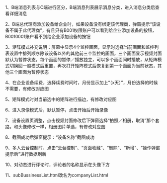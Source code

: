 1、B端消息列表与C端进行区分，B端消息列表展示消息分类，进入消息分类后查看详细消息

2、B端总代理商添加设备给企业时，如果设备没有绑定该代理商，弹窗提示“该设备不属于此代理商”，有且只有B001权限账户可以看到给企业添加设备的按钮，B0010001账户看不到给企业添加设备的按钮

3、矩阵模式补充说明：屏幕中显示4个监控画面，显示时选择当前画面和监控列表设置中排列顺序除该设备以外的其他前三个监控的画面，三个画面显示视频封面默认为暂停状态，每个画面的暂停／播放独立，可以多个画面同时播放，从矩阵模式切换回一般模式后重置，再次打开矩阵模式后恢复到第一个画面为当前状态，其他三个画面为暂停状态

4、在企业设备续费，选择续费时间时，月份显示加上“（x天）”，月份选择的时候不需要，有修改对应图

5、矩阵模式时对当前选中的矩阵进行描边，有修改对应图

6、进入录像模式后，默认暂停，点击开始后开始录像

7、设备设置页调整，点击视频封面修改后下弹窗选择“拍照／相册，取消”那个套路，和头像修改一样，相册图片单选，有修改对应图

8、截图成功后弹窗提示：“设备名称”截图成功

9、多人云台控制时，点击“云台控制”、“页面收藏”、“删除”、“新增”、“操作弹窗提示后”进行数据刷新

10、对动态进行评论时，评论者的名称显示在头像下方

11、subBussinessList.html改名为companyList.html